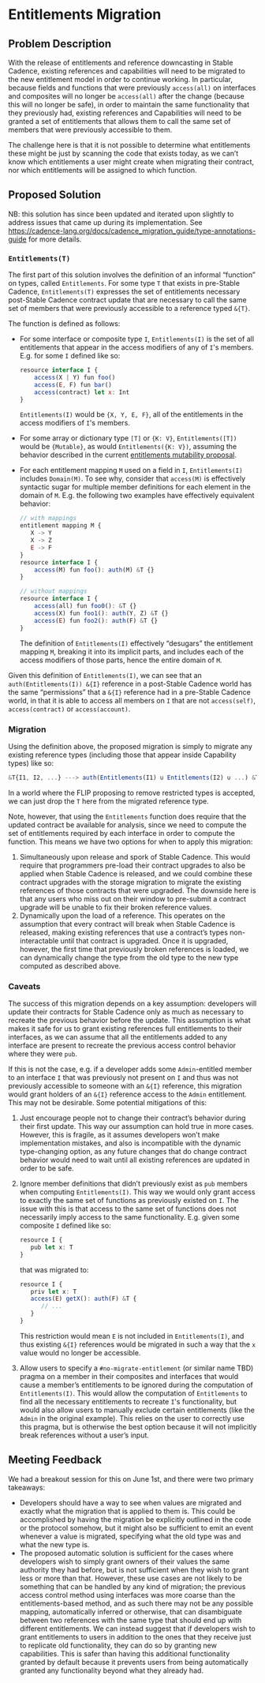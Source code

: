 # Entitlements Migration

## Problem Description

With the release of entitlements and reference downcasting in Stable Cadence, existing references and capabilities will need to be migrated to the new entitlement model in order to continue working. In particular, because fields and functions that were previously `access(all)` on interfaces and composites will no longer be `access(all)` after the change (because this will no longer be safe), in order to maintain the same functionality that they previously had, existing references and Capabilities will need to be granted a set of entitlements that allows them to call the same set of members that were previously accessible to them.  

The challenge here is that it is not possible to determine what entitlements these might be just by scanning the code that exists today, as we can’t know which entitlements a user might create when migrating their contract, nor which entitlements will be assigned to which function. 

## Proposed Solution

NB: this solution has since been updated and iterated upon slightly to address issues that came up during its implementation. See https://cadence-lang.org/docs/cadence_migration_guide/type-annotations-guide for more details. 

### `Entitlements(T)`

The first part of this solution involves the definition of an informal “function” on types, called `Entitlements`. For some type `T` that exists in pre-Stable Cadence, `Entitlements(T)` expresses the set of entitlements necessary post-Stable Cadence contract update that are necessary to call the same set of members that were previously accessible to a reference typed `&{T}`.

The function is defined as follows: 

- For some interface or composite type `I`, `Entitlements(I)` is the set of all entitlements that appear in the access modifiers of any of `I`'s members. E.g. for some `I` defined like so:
    
    ```jsx
    resource interface I {
        access(X | Y) fun foo() 
        access(E, F) fun bar()
        access(contract) let x: Int
    }
    ```
    
    `Entitlements(I)` would be `{X, Y, E, F}`, all of the entitlements in the access modifiers of `I`'s members. 
    
- For some array or dictionary type `[T]` or `{K: V}`, `Entitlements([T])` would be `{Mutable}`, as would `Entitlements({K: V})`, assuming the behavior described in the current [entitlements mutability proposal](https://www.notion.so/External-Mutability-49baf90d70094ab0a692c0bb0ebb6706).
- For each entitlement mapping `M` used on a field in `I`, `Entitlements(I)` includes `Domain(M)`. To see why, consider that `access(M)` is effectively syntactic sugar for multiple member definitions for each element in the domain of `M`. E.g. the following two examples have effectively equivalent behavior:
    
    ```jsx
    // with mappings
    entitlement mapping M {
       X -> Y
       X -> Z
       E -> F
    }
    resource interface I {
        access(M) fun foo(): auth(M) &T {}
    }
    
    // without mappings
    resource interface I {
        access(all) fun foo0(): &T {}
        access(X) fun foo1(): auth(Y, Z) &T {}
        access(E) fun foo2(): auth(F) &T {}
    }
    ```
    
    The definition of `Entitlements(I)` effectively “desugars” the entitlement mapping `M`, breaking it into its implicit parts, and includes each of the access modifiers of those parts, hence the entire domain of `M`. 
    

Given this definition of `Entitlements(I)`, we can see that an `auth(Entitlements(I)) &{I}` reference in a post-Stable Cadence world has the same “permissions” that a `&{I}` reference had in a pre-Stable Cadence world, in that it is able to access all members on `I` that are not `access(self)`, `access(contract)` or `access(account)`. 

### Migration

Using the definition above, the proposed migration is simply to migrate any existing reference types (including those that appear inside Capability types) like so:

```jsx
&T{I1, I2, ...} ---> auth(Entitlements(I1) ∪ Entitlements(I2) ∪ ...) &T{I1, I2, ...}
```

In a world where the FLIP proposing to remove restricted types is accepted, we can just drop the `T` here from the migrated reference type. 

Note, however, that using the `Entitlements` function does require that the updated contract be available for analysis, since we need to compute the set of entitlements required by each interface in order to compute the function. This means we have two options for when to apply this migration:

1. Simultaneously upon release and spork of Stable Cadence. This would require that programmers pre-load their contract upgrades to also be applied when Stable Cadence is released, and we could combine these contract upgrades with the storage migration to migrate the existing references of those contracts that were upgraded. The downside here is that any users who miss out on their window to pre-submit a contract upgrade will be unable to fix their broken reference values.
2. Dynamically upon the load of a reference. This operates on the assumption that every contract will break when Stable Cadence is released, making existing references that use a contract’s types non-interactable until that contract is upgraded. Once it is upgraded, however, the first time that previously broken references is loaded, we can dynamically change the type from the old type to the new type computed as described above. 

### Caveats

The success of this migration depends on a key assumption: developers will update their contracts for Stable Cadence only as much as necessary to recreate the previous behavior before the update. This assumption is what makes it safe for us to grant existing references full entitlements to their interfaces, as we can assume that all the entitlements added to any interface are present to recreate the previous access control behavior where they were `pub`.

If this is not the case, e.g. if a developer adds some `Admin`-entitled member to an interface `I` that was previously not present on `I` and thus was not previously accessible to someone with an `&{I}` reference, this migration would grant holders of an `&{I}` reference access to the `Admin` entitlement. This may not be desirable. Some potential mitigations of this:

1. Just encourage people not to change their contract’s behavior during their first update. This way our assumption can hold true in more cases. However, this is fragile, as it assumes developers won’t make implementation mistakes, and also is incompatible with the dynamic type-changing option, as any future changes that do change contract behavior would need to wait until all existing references are updated in order to be safe. 
2. Ignore member definitions that didn’t previously exist as `pub` members when computing `Entitlements(I)`. This way we would only grant access to exactly the same set of functions as previously existed on `I`. The issue with this is that access to the same set of functions does not necessarily imply access to the same functionality. E.g. given some composite `I` defined like so:
    
    ```jsx
    resource I {
       pub let x: T
    }
    ```
    
    that was migrated to:
    
    ```jsx
    resource I {
       priv let x: T
       access(E) getX(): auth(F) &T {
          // ...
       }
    }
    ```
    
    This restriction would mean `E` is not included in `Entitlements(I)`, and thus existing `&{I}` references would be migrated in such a way that the `x` value would no longer be accessible. 
    
3. Allow users to specify a `#no-migrate-entitlement` (or similar name TBD) pragma on a member in their composites and interfaces that would cause a member’s entitlements to be ignored during the computation of `Entitlements(I)`. This would allow the computation of `Entitlements` to find all the necessary entitlements to recreate `I`'s functionality, but would also allow users to manually exclude certain entitlements (like the `Admin` in the original example). This relies on the user to correctly use this pragma, but is otherwise the best option because it will not implicitly break references without a user’s input. 

## Meeting Feedback

We had a breakout session for this on June 1st, and there were two primary takeaways:

- Developers should have a way to see when values are migrated and exactly what the migration that is applied to them is. This could be accomplished by having the migration be explicitly outlined in the code or the protocol somehow, but it might also be sufficient to emit an event whenever a value is migrated, specifying what the old type was and what the new type is.
- The proposed automatic solution is sufficient for the cases where developers wish to simply grant owners of their values the same authority they had before, but is not sufficient when they wish to grant less or more than that. However, these use cases are not likely to be something that can be handled by any kind of migration; the previous access control method using interfaces was more coarse than the entitlements-based method, and as such there may not be any possible mapping, automatically inferred or otherwise, that can disambiguate between two references with the same type that should end up with different entitlements. We can instead suggest that if developers wish to grant entitlements to users in addition to the ones that they receive just to replicate old functionality, they can do so by granting new capabilities. This is safer than having this additional functionality granted by default because it prevents users from being automatically granted any functionality beyond what they already had.